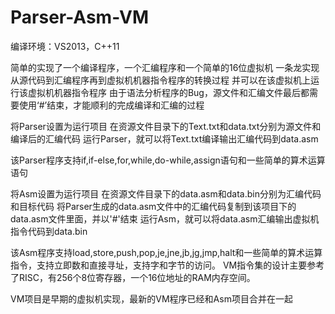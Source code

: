# Parser-Asm-VM

编译环境：VS2013，C++11

简单的实现了一个编译程序，一个汇编程序和一个简单的16位虚拟机
一条龙实现从源代码到汇编程序再到虚拟机机器指令程序的转换过程
并可以在该虚拟机上运行该虚拟机机器指令程序
由于语法分析程序的Bug，源文件和汇编文件最后都需要使用‘#’结束，才能顺利的完成编译和汇编的过程

将Parser设置为运行项目
在资源文件目录下的Text.txt和data.txt分别为源文件和编译后的汇编代码
运行Parser，就可以将Text.txt编译输出汇编代码到data.asm

该Parser程序支持if,if-else,for,while,do-while,assign语句和一些简单的算术运算语句

将Asm设置为运行项目
在资源文件目录下的data.asm和data.bin分别为汇编代码和目标代码
将Parser生成的data.asm文件中的汇编代码复制到该项目下的data.asm文件里面，并以'#'结束
运行Asm，就可以将data.asm汇编输出虚拟机指令代码到data.bin

该Asm程序支持load,store,push,pop,je,jne,jb,jg,jmp,halt和一些简单的算术运算指令，支持立即数和直接寻址，支持字和字节的访问。
VM指令集的设计主要参考了RISC，有256个8位寄存器，一个16位地址的RAM内存空间。

VM项目是早期的虚拟机实现，最新的VM程序已经和Asm项目合并在一起
